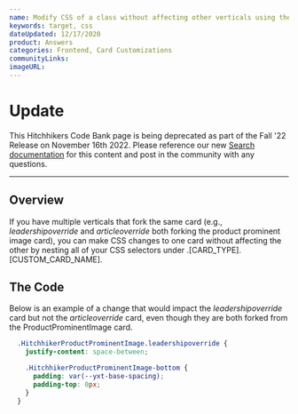 ```yaml
---
name: Modify CSS of a class without affecting other verticals using the same class
keywords: target, css
dateUpdated: 12/17/2020
product: Answers
categories: Frontend, Card Customizations
communityLinks:
imageURL:
---
```


# Update
This Hitchhikers Code Bank page is being deprecated as part of the Fall '22 Release on November 16th 2022. Please reference our new [Search documentation](https://hitchhikers.yext.com/docs/search) for this content and post in the community with any questions.

---
## Overview

If you have multiple verticals that fork the same card (e.g., *leadershipoverride* and *articleoverride* both forking the product prominent image card), you can make CSS changes to one card without affecting the other by nesting all of your CSS selectors under .[CARD_TYPE].[CUSTOM_CARD_NAME].

## The Code

Below is an example of a change that would impact the *leadershipoverride* card but not the *articleoverride* card, even though they are both forked from the ProductProminentImage card. 

```css
  .HitchhikerProductProminentImage.leadershipoverride {
    justify-content: space-between;

    .HitchhikerProductProminentImage-bottom {
      padding: var(--yxt-base-spacing);
      padding-top: 0px;
    }
  }
```
